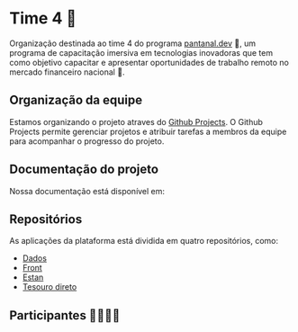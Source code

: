 # Time 4 🌟
Organização destinada ao time 4 do programa [pantanal.dev](https://pantanal.dev) 🚀, um programa de capacitação imersiva em tecnologias inovadoras que tem como objetivo capacitar e apresentar oportunidades de trabalho remoto no mercado financeiro nacional 💼. <br>

## Organização da equipe
Estamos organizando o projeto atraves do [Github Projects](https://github.com/time-4ufms). O Github Projects permite gerenciar projetos e atribuir tarefas a membros da equipe para acompanhar o progresso do projeto.

## Documentação do projeto
Nossa documentação está disponível em:



## Repositórios
As aplicações da plataforma está dividida em quatro repositórios, como:

- [Dados](https://github.com/time-4ufms/data)
- [Front](https://github.com/time-4ufms/front)
- [Estan](https://github.com/time-4ufms/ESTBAN)
- [Tesouro direto](https://github.com/time-4ufms/tesouro-direto)


## Participantes 🙋‍♀️🙋‍♂️
